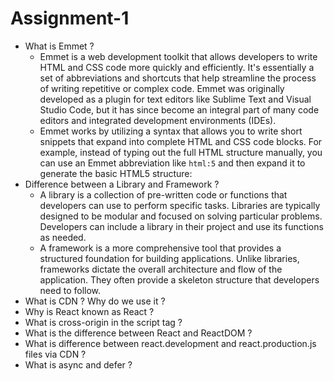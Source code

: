 # Assignment-1

- What is Emmet ?
  - Emmet is a web development toolkit that allows developers to write HTML and CSS code more quickly and efficiently. It's essentially a set of abbreviations and shortcuts that help streamline the process of writing repetitive or complex code. Emmet was originally developed as a plugin for text editors like Sublime Text and Visual Studio Code, but it has since become an integral part of many code editors and integrated development environments (IDEs).
  - Emmet works by utilizing a syntax that allows you to write short snippets that expand into complete HTML and CSS code blocks. For example, instead of typing out the full HTML structure manually, you can use an Emmet abbreviation like `html:5` and then expand it to generate the basic HTML5 structure:
- Difference between a Library and Framework ?
  - A library is a collection of pre-written code or functions that developers can use to perform specific tasks. Libraries are typically designed to be modular and focused on solving particular problems. Developers can include a library in their project and use its functions as needed.
  - A framework is a more comprehensive tool that provides a structured foundation for building applications. Unlike libraries, frameworks dictate the overall architecture and flow of the application. They often provide a skeleton structure that developers need to follow.
- What is CDN ? Why do we use it ?
- Why is React known as React ?
- What is cross-origin in the script tag ?
- What is the difference between React and ReactDOM ?
- What is difference between react.development and react.production.js files via CDN ?
- What is async and defer ?
